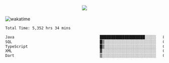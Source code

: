 <h1 align="center">
  <img src="https://readme-typing-svg.herokuapp.com/?font=Righteous&size=35&center=true&vCenter=true&width=500&height=70&duration=4000&lines=Hi!+%F0%9F%91%8B+I%27m+Ali%20Osman!;" />
</h1>


![wakatime](https://wakatime.com/share/@aliosmanoktar/3a8ffe71-6da4-4964-913b-2f09afbe53bf.svg?cache=none)
<!--START_SECTION:waka-->

```txt
Total Time: 5,352 hrs 34 mins

Java                                      ████████████████████░░░░░   80.19 %
SQL                                       █▒░░░░░░░░░░░░░░░░░░░░░░░   05.40 %
TypeScript                                █▒░░░░░░░░░░░░░░░░░░░░░░░   04.79 %
XML                                       ▓░░░░░░░░░░░░░░░░░░░░░░░░   02.18 %
Dart                                      ▒░░░░░░░░░░░░░░░░░░░░░░░░   01.30 %
```

<!--END_SECTION:waka-->


